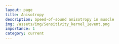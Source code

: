 ```yaml
---
layout: page
title: Anisotropy
description: Speed-of-sound anisotropy in muscle
img: /assets/img/Sensitivity_kernel_1event.png
importance: 1
category: current
---
```

